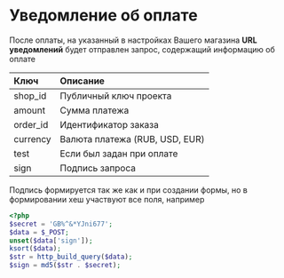 # Уведомление об оплате

После оплаты, на указанный в настройках Вашего магазина **URL уведомлений** будет отправлен запрос, содержащий информацию об оплате

| Ключ | Описание |
| :--- | :--- |
| shop\_id | Публичный ключ проекта |
| amount | Сумма платежа |
| order\_id | Идентификатор заказа  |
| currency | Валюта платежа \(RUB, USD, EUR\) |
| test | Если был задан при оплате |
| sign | Подпись запроса |

Подпись формируется так же как и при создании формы, но в формировании хеш участвуют все поля, например

```php
<?php 
$secret = 'GB%^&*YJni677';
$data = $_POST;
unset($data['sign']);
ksort($data);
$str = http_build_query($data);
$sign = md5($str . $secret);
```

